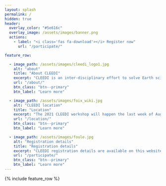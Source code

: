 ```yaml
---
layout: splash
permalink: /
hidden: true
header:
  overlay_color: "#5e616c"
  overlay_image: /assets/images/banner.png
  actions:
    - label: "<i class='fas fa-download'></i> Register now"
      url: "/participate/"

feature_row:

  - image_path: /assets/images/cleedi_logo1.jpg
    alt: "about"
    title: "About CLEEDI"
    excerpt: "CLEEDI is an inter-disciplinary effort to solve Earth science problems"
    url: "/about/"
    btn_class: "btn--primary"
    btn_label: "Learn more"

  - image_path: /assets/images/foix_wiki.jpg
    alt: "CLEEDI location"
    title: "Location"
    excerpt: "The 2021 CLEEDI workshop will happen the last week of August in Foix, France"
    url: "/location/"
    btn_class: "btn--primary"
    btn_label: "Learn more"

  - image_path: /assets/images/foule.jpg
    alt: "Registration details"
    title: "Registration details"
    excerpt: "CLEEDI registration details are available on this website. Do not hesitate to contact us if more information is needed!"
    url: "/participate/"
    btn_class: "btn--primary"
    btn_label: "Learn more"      
---
```


{% include feature_row %}
